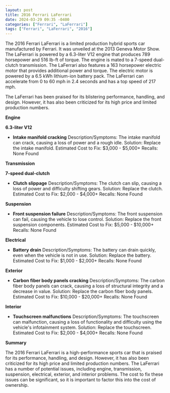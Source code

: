 ```yaml
---
layout: post
title: 2016 Ferrari LaFerrari
date: 2024-03-29 09:35 -0400
categories: ["Ferrari", "LaFerrari"]
tags: ["Ferrari", "LaFerrari", "2016"]
---
```

The 2016 Ferrari LaFerrari is a limited production hybrid sports car manufactured by Ferrari. It was unveiled at the 2013 Geneva Motor Show. The LaFerrari is powered by a 6.3-liter V12 engine that produces 789 horsepower and 516 lb-ft of torque. The engine is mated to a 7-speed dual-clutch transmission. The LaFerrari also features a 163 horsepower electric motor that provides additional power and torque. The electric motor is powered by a 6.5 kWh lithium-ion battery pack. The LaFerrari can accelerate from 0 to 60 mph in 2.4 seconds and has a top speed of 217 mph.

The LaFerrari has been praised for its blistering performance, handling, and design. However, it has also been criticized for its high price and limited production numbers.

**Engine**

**6.3-liter V12**

* **Intake manifold cracking**
Description/Symptoms: The intake manifold can crack, causing a loss of power and a rough idle.
Solution: Replace the intake manifold.
Estimated Cost to Fix: $3,000 - $5,000+
Recalls: None Found

**Transmission**

**7-speed dual-clutch**

* **Clutch slippage**
Description/Symptoms: The clutch can slip, causing a loss of power and difficulty shifting gears.
Solution: Replace the clutch.
Estimated Cost to Fix: $2,000 - $4,000+
Recalls: None Found

**Suspension**

* **Front suspension failure**
Description/Symptoms: The front suspension can fail, causing the vehicle to lose control.
Solution: Replace the front suspension components.
Estimated Cost to Fix: $5,000 - $10,000+
Recalls: None Found

**Electrical**

* **Battery drain**
Description/Symptoms: The battery can drain quickly, even when the vehicle is not in use.
Solution: Replace the battery.
Estimated Cost to Fix: $1,000 - $2,000+
Recalls: None Found

**Exterior**

* **Carbon fiber body panels cracking**
Description/Symptoms: The carbon fiber body panels can crack, causing a loss of structural integrity and a decrease in value.
Solution: Replace the carbon fiber body panels.
Estimated Cost to Fix: $10,000 - $20,000+
Recalls: None Found

**Interior**

* **Touchscreen malfunctions**
Description/Symptoms: The touchscreen can malfunction, causing a loss of functionality and difficulty using the vehicle's infotainment system.
Solution: Replace the touchscreen.
Estimated Cost to Fix: $2,000 - $4,000+
Recalls: None Found

**Summary**

The 2016 Ferrari LaFerrari is a high-performance sports car that is praised for its performance, handling, and design. However, it has also been criticized for its high price and limited production numbers. The LaFerrari has a number of potential issues, including engine, transmission, suspension, electrical, exterior, and interior problems. The cost to fix these issues can be significant, so it is important to factor this into the cost of ownership.
